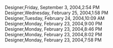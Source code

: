 ﻿Designer,Friday, September 3, 2004,2:54 PM  Designer,Wednesday, February 25, 2004,1:58 PM  Designer,Tuesday, February 24, 2004,10:09 AM  Designer,Monday, February 23, 2004,9:00 PM  Designer,Monday, February 23, 2004,8:46 PM  Designer,Monday, February 23, 2004,8:02 PM  Designer,Monday, February 23, 2004,7:58 PM